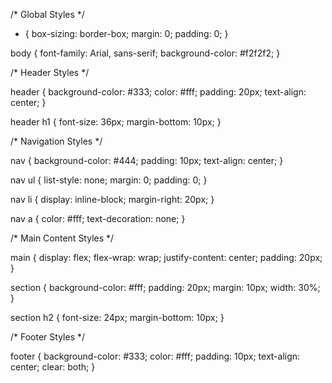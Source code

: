 /* Global Styles */

* {
  box-sizing: border-box;
  margin: 0;
  padding: 0;
}

body {
  font-family: Arial, sans-serif;
  background-color: #f2f2f2;
}

/* Header Styles */

header {
  background-color: #333;
  color: #fff;
  padding: 20px;
  text-align: center;
}

header h1 {
  font-size: 36px;
  margin-bottom: 10px;
}

/* Navigation Styles */

nav {
  background-color: #444;
  padding: 10px;
  text-align: center;
}

nav ul {
  list-style: none;
  margin: 0;
  padding: 0;
}

nav li {
  display: inline-block;
  margin-right: 20px;
}

nav a {
  color: #fff;
  text-decoration: none;
}

/* Main Content Styles */

main {
  display: flex;
  flex-wrap: wrap;
  justify-content: center;
  padding: 20px;
}

section {
  background-color: #fff;
  padding: 20px;
  margin: 10px;
  width: 30%;
}

section h2 {
  font-size: 24px;
  margin-bottom: 10px;
}

/* Footer Styles */

footer {
  background-color: #333;
  color: #fff;
  padding: 10px;
  text-align: center;
  clear: both;
}
